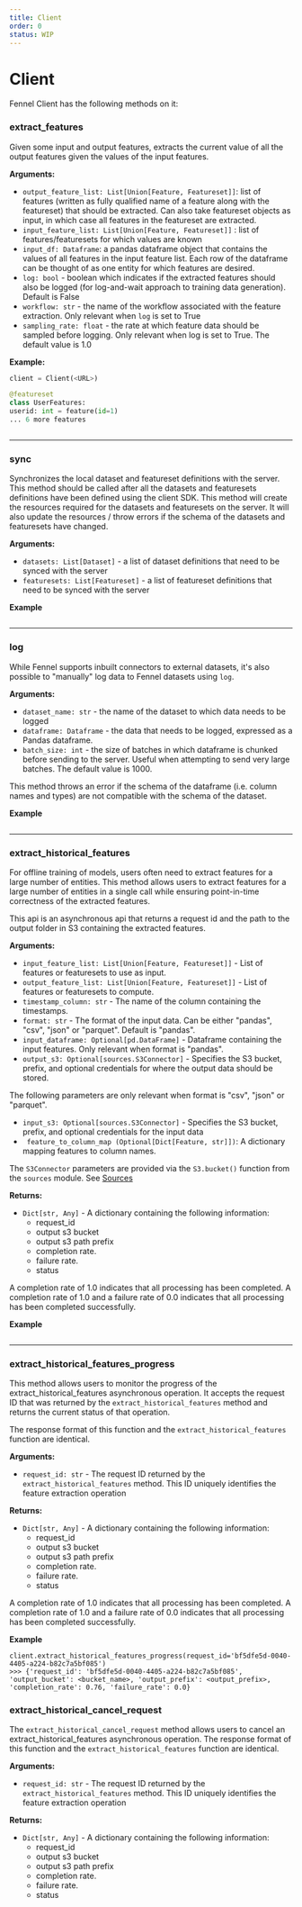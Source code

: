 ```yaml
---
title: Client
order: 0
status: WIP
---
```


# Client

Fennel Client has the following methods on it:

### extract\_features

Given some input and output features, extracts the current value of all the output features given the values of the input features.

**Arguments:**

* `output_feature_list: List[Union[Feature, Featureset]]`: list of features (written as fully qualified name of a feature along with the featureset) that should be extracted. Can also take featureset objects as input, in which case all features in the featureset are extracted.
* `input_feature_list: List[Union[Feature, Featureset]]` : list of features/featuresets for which values are known
* `input_df: Dataframe`: a pandas dataframe object that contains the values of all features in the input feature list. Each row of the dataframe can be thought of as one entity for which features are desired.
* `log: bool` - boolean which indicates if the extracted features should also be logged (for log-and-wait approach to training data generation). Default is False
* `workflow: str` - the name of the workflow associated with the feature extraction. Only relevant when `log` is set to True
* `sampling_rate: float` - the rate at which feature data should be sampled before logging. Only relevant when log is set to True. The default value is 1.0

**Example:**

```python
client = Client(<URL>)

@featureset
class UserFeatures:
userid: int = feature(id=1)
... 6 more features
```

<pre snippet="api-reference/client#extract_features_api"></pre>


****

### **sync**

Synchronizes the local dataset and featureset definitions with the server. This method should be called after all the datasets and featuresets definitions have been defined using the client SDK.
This method will create the resources required for the datasets and featuresets on the server. It will also update the resources / throw errors if the schema of the datasets and featuresets have changed.

**Arguments:**

* `datasets: List[Dataset]` - a list of dataset definitions that need to be synced with the server
* `featuresets: List[Featureset]` - a list of featureset definitions that need to be synced with the server

**Example**

<pre snippet="api-reference/client#sync_api"></pre>

****

### **log**

While Fennel supports inbuilt connectors to external datasets, it's also possible to "manually" log data to Fennel datasets using `log`.

**Arguments:**

* `dataset_name: str` - the name of the dataset to which data needs to be logged
* `dataframe: Dataframe` - the data that needs to be logged, expressed as a Pandas dataframe.&#x20;
* `batch_size: int` - the size of batches in which dataframe is chunked before sending to the server. Useful when attempting to send very large batches. The default value is 1000.

This method throws an error if the schema of the dataframe (i.e. column names and types) are not compatible with the schema of the dataset.&#x20;

**Example**

<pre snippet="api-reference/client#log_api"></pre>

****

### **extract_historical_features**

For offline training of models, users often need to extract features for a large number of entities.
This method allows users to extract features for a large number of entities in a single call while ensuring
point-in-time correctness of the extracted features.

This api is an asynchronous api that returns a request id and the path to the output folder in S3 containing the extracted features.&#x20;
&#x20;

**Arguments:**


* `input_feature_list: List[Union[Feature, Featureset]]` - List of features or featuresets to use as input.
* `output_feature_list: List[Union[Feature, Featureset]]` - List of features or featuresets to compute.
* `timestamp_column: str` - The name of the column containing the timestamps.
* `format: str` - The format of the input data. Can be either "pandas", "csv", "json" or "parquet". Default is "pandas".
* `input_dataframe: Optional[pd.DataFrame]` - Dataframe containing the input features. Only relevant when format is "pandas".
* `output_s3: Optional[sources.S3Connector]` - Specifies the S3 bucket, prefix, and optional credentials for where the output data should be stored.

The following parameters are only relevant when format is "csv", "json" or "parquet".

* `input_s3: Optional[sources.S3Connector]` - Specifies the S3 bucket, prefix, and optional credentials for the input data
* ` feature_to_column_map (Optional[Dict[Feature, str]])`: A dictionary mapping features to column names. 

The `S3Connector` parameters are provided via the `S3.bucket()` function from the `sources` module. See [Sources](/api-reference/sources#s3)

**Returns:**

* `Dict[str, Any]` - A dictionary containing the following information:
  * request_id
  * output s3 bucket
  * output s3 path prefix
  * completion rate.
  * failure rate.
  * status

A completion rate of 1.0 indicates that all processing has been completed.
A completion rate of 1.0 and a failure rate of 0.0 indicates that all processing has been completed successfully.


**Example**

<pre snippet="api-reference/client#extract_historical_features_api"></pre>

****

### **extract_historical_features_progress**

This method allows users to monitor the progress of the extract_historical_features asynchronous operation.
It accepts the request ID that was returned by the `extract_historical_features` method and returns the current status of that operation.

The response format of this function and the `extract_historical_features` function are identical.&#x20;

**Arguments:**


* `request_id: str` - The request ID returned by the `extract_historical_features` method. This ID uniquely identifies the feature extraction operation

**Returns:**

* `Dict[str, Any]` - A dictionary containing the following information:
  * request_id
  * output s3 bucket
  * output s3 path prefix
  * completion rate.
  * failure rate.
  * status

A completion rate of 1.0 indicates that all processing has been completed.
A completion rate of 1.0 and a failure rate of 0.0 indicates that all processing has been completed successfully.

**Example**

```
client.extract_historical_features_progress(request_id='bf5dfe5d-0040-4405-a224-b82c7a5bf085')
>>> {'request_id': 'bf5dfe5d-0040-4405-a224-b82c7a5bf085', 'output_bucket': <bucket_name>, 'output_prefix': <output_prefix>, 'completion_rate': 0.76, 'failure_rate': 0.0}
```


### **extract_historical_cancel_request**

The `extract_historical_cancel_request` method allows users to cancel an extract_historical_features asynchronous operation.
The response format of this function and the `extract_historical_features` function are identical.&#x20;

**Arguments:**


* `request_id: str` - The request ID returned by the `extract_historical_features` method. This ID uniquely identifies the feature extraction operation

**Returns:**

* `Dict[str, Any]` - A dictionary containing the following information:
  * request_id
  * output s3 bucket
  * output s3 path prefix
  * completion rate.
  * failure rate.
  * status
